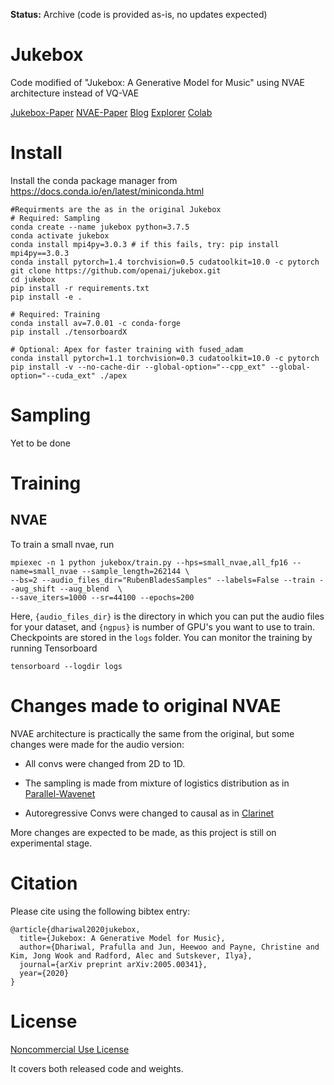 **Status:** Archive (code is provided as-is, no updates expected)

# Jukebox
Code modified of "Jukebox: A Generative Model for Music" using NVAE architecture instead of VQ-VAE

[Jukebox-Paper](https://arxiv.org/abs/2005.00341) 
[NVAE-Paper](https://arxiv.org/abs/2007.03898)
[Blog](https://openai.com/blog/jukebox) 
[Explorer](http://jukebox.openai.com/) 
[Colab](https://colab.research.google.com/github/openai/jukebox/blob/master/jukebox/Interacting_with_Jukebox.ipynb) 

# Install
Install the conda package manager from https://docs.conda.io/en/latest/miniconda.html    
    
``` 
#Requirments are the as in the original Jukebox
# Required: Sampling
conda create --name jukebox python=3.7.5
conda activate jukebox
conda install mpi4py=3.0.3 # if this fails, try: pip install mpi4py==3.0.3
conda install pytorch=1.4 torchvision=0.5 cudatoolkit=10.0 -c pytorch
git clone https://github.com/openai/jukebox.git
cd jukebox
pip install -r requirements.txt
pip install -e .

# Required: Training
conda install av=7.0.01 -c conda-forge 
pip install ./tensorboardX
 
# Optional: Apex for faster training with fused_adam
conda install pytorch=1.1 torchvision=0.3 cudatoolkit=10.0 -c pytorch
pip install -v --no-cache-dir --global-option="--cpp_ext" --global-option="--cuda_ext" ./apex
```

# Sampling
Yet to be done


# Training
## NVAE
To train a small nvae, run
```
mpiexec -n 1 python jukebox/train.py --hps=small_nvae,all_fp16 --name=small_nvae --sample_length=262144 \
--bs=2 --audio_files_dir="RubenBladesSamples" --labels=False --train --aug_shift --aug_blend  \
--save_iters=1000 --sr=44100 --epochs=200

```
Here, `{audio_files_dir}` is the directory in which you can put the audio files for your dataset, and `{ngpus}` is number of GPU's you want to use to train. 
Checkpoints are stored in the `logs` folder. You can monitor the training by running Tensorboard
```
tensorboard --logdir logs
```
# Changes made to original NVAE
NVAE architecture is practically the same from the original, but some changes were made for the audio version:
* All convs were changed from 2D to 1D.

* The sampling is made from mixture of logistics distribution as in [Parallel-Wavenet](https://arxiv.org/pdf/1711.10433.pdf)

* Autoregressive Convs were changed to causal as in [Clarinet](https://github.com/ksw0306/ClariNet/tree/df31b4c4ea78d3b52274632791d0a2c6e8ed6b64)

More changes are expected to be made, as this project is still on experimental stage.

# Citation

Please cite using the following bibtex entry:

```
@article{dhariwal2020jukebox,
  title={Jukebox: A Generative Model for Music},
  author={Dhariwal, Prafulla and Jun, Heewoo and Payne, Christine and Kim, Jong Wook and Radford, Alec and Sutskever, Ilya},
  journal={arXiv preprint arXiv:2005.00341},
  year={2020}
}
```

# License 
[Noncommercial Use License](./LICENSE) 

It covers both released code and weights. 

